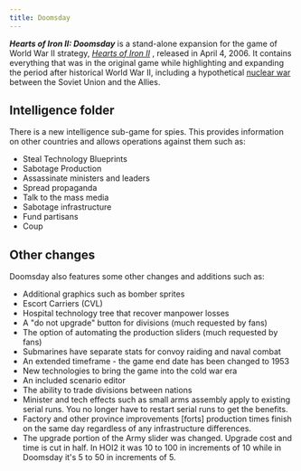 ```yaml
---
title: Doomsday
---
```

 _**Hearts of Iron II: Doomsday**_ is a stand-alone expansion for the game of World War II strategy, _[Hearts of Iron II](/wiki/HoI2 "HoI2")_ , released in April 4, 2006. It contains everything that was in the original game while highlighting and expanding the period after historical World War II, including a hypothetical [nuclear war](/wiki/Nuclear_Weapons "Nuclear Weapons") between the Soviet Union and the Allies.

Intelligence folder
-------------------

There is a new intelligence sub-game for spies. This provides information on other countries and allows operations against them such as:

*   Steal Technology Blueprints
*   Sabotage Production
*   Assassinate ministers and leaders
*   Spread propaganda
*   Talk to the mass media
*   Sabotage infrastructure
*   Fund partisans
*   Coup

Other changes
-------------

Doomsday also features some other changes and additions such as:

*   Additional graphics such as bomber sprites
*   Escort Carriers (CVL)
*   Hospital technology tree that recover manpower losses
*   A "do not upgrade" button for divisions (much requested by fans)
*   The option of automating the production sliders (much requested by fans)
*   Submarines have separate stats for convoy raiding and naval combat
*   An extended timeframe - the game end date has been changed to 1953
*   New technologies to bring the game into the cold war era
*   An included scenario editor
*   The ability to trade divisions between nations
*   Minister and tech effects such as small arms assembly apply to existing serial runs. You no longer have to restart serial runs to get the benefits.
*   Factory and other province improvements \[forts\] production times finish on the same day regardless of any infrastructure differences.
*   The upgrade portion of the Army slider was changed. Upgrade cost and time is cut in half. In HOI2 it was 10 to 100 in increments of 10 while in Doomsday it's 5 to 50 in increments of 5.